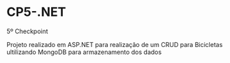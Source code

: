 # CP5-.NET

5º Checkpoint

Projeto realizado em ASP.NET para realização de um CRUD para Bicicletas ultilizando MongoDB para armazenamento dos dados

